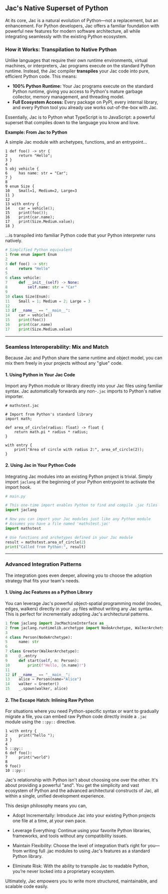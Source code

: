 ## **Jac's Native Superset of Python**

At its core, Jac is a natural evolution of Python—not a replacement, but an enhancement. For Python developers, Jac offers a familiar foundation with powerful new features for modern software architecture, all while integrating seamlessly with the existing Python ecosystem.

### **How it Works: Transpilation to Native Python**

Unlike languages that require their own runtime environments, virtual machines, or interpreters, Jac programs execute on the standard Python runtime. Instead, the Jac compiler **transpiles** your Jac code into pure, efficient Python code. This means:

*   **100% Python Runtime:** Your Jac programs execute on the standard Python runtime, giving you access to Python's mature garbage collector, memory management, and threading model.
*   **Full Ecosystem Access:** Every package on PyPI, every internal library, and every Python tool you already use works out-of-the-box with Jac.

Essentially, Jac is to Python what TypeScript is to JavaScript: a powerful superset that compiles down to the language you know and love.

**Example: From Jac to Python**

A simple Jac module with archetypes, functions, and an entrypoint...

```jac
1 def foo() -> str {
2     return "Hello";
3 }
4
5 obj vehicle {
6     has name: str = "Car";
7 }
8
9 enum Size {
10    Small=1, Medium=2, Large=3
11 }
12
13 with entry {
14    car = vehicle();
15    print(foo());
16    print(car.name);
17    print(Size.Medium.value);
18 }
```

...is transpiled into familiar Python code that your Python interpreter runs natively.

```python
# Simplified Python equivalent
1 from enum import Enum
2
3 def foo() -> str:
4     return "Hello"
5
6 class vehicle:
7     def __init__(self) -> None:
8         self.name: str = "Car"
9
10 class Size(Enum):
11    Small = 1; Medium = 2; Large = 3
12
13 if __name__ == "__main__":
14    car = vehicle()
15    print(foo())
16    print(car.name)
17    print(Size.Medium.value)
```

---

### **Seamless Interoperability: Mix and Match**

Because Jac and Python share the same runtime and object model, you can mix them freely in your projects without any "glue" code.

#### **1. Using Python in Your Jac Code**

Import any Python module or library directly into your Jac files using familiar syntax. Jac automatically forwards any non-`.jac` imports to Python's native importer.

```jac
# mathstest.jac

# Import from Python's standard library
import math;

def area_of_circle(radius: float) -> float {
    return math.pi * radius * radius;
}

with entry {
    print("Area of circle with radius 2:", area_of_circle(2));
}
```

#### **2. Using Jac in Your Python Code**

Integrating Jac modules into an existing Python project is trivial. Simply import `jaclang` at the beginning of your Python entrypoint to activate the import hook.

```python
# main.py

# This one-time import enables Python to find and compile .jac files
import jaclang

# Now you can import your Jac modules just like any Python module
# Assumes you have a file named 'mathstest.jac'
import mathstest

# Use functions and archetypes defined in your Jac module
result = mathstest.area_of_circle(2)
print("Called from Python:", result)
```

---

### **Advanced Integration Patterns**

The integration goes even deeper, allowing you to choose the adoption strategy that fits your team's needs.

#### **1. Using Jac Features as a Python Library**

You can leverage Jac's powerful object-spatial programming model (nodes, edges, walkers) directly in your `.py` files without writing any Jac syntax. This is perfect for incrementally adopting Jac's architectural patterns.

```python
1 from jaclang import JacMachineInterface as _
2 from jaclang.runtimelib.archetype import NodeArchetype, WalkerArchetype
3
4 class Person(NodeArchetype):
5     name: str
6
7 class Greeter(WalkerArchetype):
8     @_.entry
9     def start(self, n: Person):
10        print(f"Hello, {n.name}!")
11
12 if __name__ == "__main__":
13    alice = Person(name="Alice")
14    walker = Greeter()
15    _.spawn(walker, alice)
```

#### **2. The Escape Hatch: Inlining Raw Python**

For situations where you need Python-specific syntax or want to gradually migrate a file, you can embed raw Python code directly inside a `.jac` module using the `::py::` directive.


```jac
1 with entry {
2     print("hello ");
3 }
4
5 ::py::
6 def foo():
7     print("world")
8
9 foo()
10 ::py::
```

Jac's relationship with Python isn't about choosing one over the other. It's about providing a powerful "and". You get the simplicity and vast ecosystem of Python and the advanced architectural constructs of Jac, all within a single, unified development experience.

This design philosophy means you can,

- Adopt Incrementally: Introduce Jac into your existing Python projects one file at a time, at your own pace.

- Leverage Everything: Continue using your favorite Python libraries, frameworks, and tools without any compatibility issues.

- Maintain Flexibility: Choose the level of integration that’s right for you—from writing full .jac modules to using Jac's features as a standard Python library.

- Eliminate Risk: With the ability to transpile Jac to readable Python, you’re never locked into a proprietary ecosystem.

Ultimately, Jac empowers you to write more structured, maintainable, and scalable code easily.
